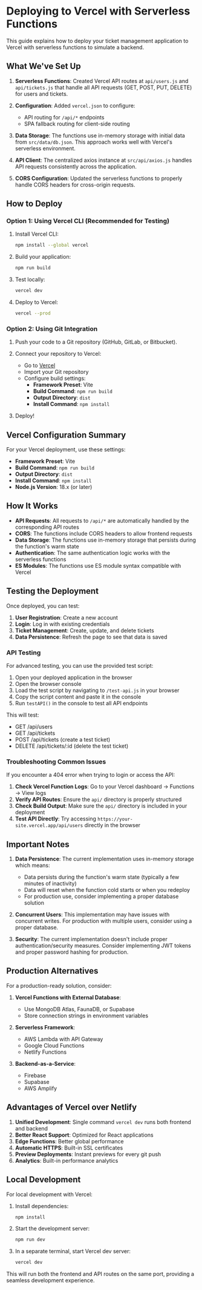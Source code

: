 # Deploying to Vercel with Serverless Functions

This guide explains how to deploy your ticket management application to Vercel with serverless functions to simulate a backend.

## What We've Set Up

1. **Serverless Functions**: Created Vercel API routes at `api/users.js` and `api/tickets.js` that handle all API requests (GET, POST, PUT, DELETE) for users and tickets.

2. **Configuration**: Added `vercel.json` to configure:
   - API routing for `/api/*` endpoints
   - SPA fallback routing for client-side routing

3. **Data Storage**: The functions use in-memory storage with initial data from `src/data/db.json`. This approach works well with Vercel's serverless environment.

4. **API Client**: The centralized axios instance at `src/api/axios.js` handles API requests consistently across the application.

5. **CORS Configuration**: Updated the serverless functions to properly handle CORS headers for cross-origin requests.

## How to Deploy

### Option 1: Using Vercel CLI (Recommended for Testing)

1. Install Vercel CLI:
   ```bash
   npm install --global vercel
   ```

2. Build your application:
   ```bash
   npm run build
   ```

3. Test locally:
   ```bash
   vercel dev
   ```

4. Deploy to Vercel:
   ```bash
   vercel --prod
   ```

### Option 2: Using Git Integration

1. Push your code to a Git repository (GitHub, GitLab, or Bitbucket).

2. Connect your repository to Vercel:
   - Go to [Vercel](https://vercel.com/new)
   - Import your Git repository
   - Configure build settings:
     - **Framework Preset**: Vite
     - **Build Command**: `npm run build`
     - **Output Directory**: `dist`
     - **Install Command**: `npm install`

3. Deploy!

## Vercel Configuration Summary

For your Vercel deployment, use these settings:

- **Framework Preset**: Vite
- **Build Command**: `npm run build`
- **Output Directory**: `dist`
- **Install Command**: `npm install`
- **Node.js Version**: 18.x (or later)

## How It Works

- **API Requests**: All requests to `/api/*` are automatically handled by the corresponding API routes
- **CORS**: The functions include CORS headers to allow frontend requests
- **Data Storage**: The functions use in-memory storage that persists during the function's warm state
- **Authentication**: The same authentication logic works with the serverless functions
- **ES Modules**: The functions use ES module syntax compatible with Vercel

## Testing the Deployment

Once deployed, you can test:

1. **User Registration**: Create a new account
2. **Login**: Log in with existing credentials
3. **Ticket Management**: Create, update, and delete tickets
4. **Data Persistence**: Refresh the page to see that data is saved

### API Testing

For advanced testing, you can use the provided test script:

1. Open your deployed application in the browser
2. Open the browser console
3. Load the test script by navigating to `/test-api.js` in your browser
4. Copy the script content and paste it in the console
5. Run `testAPI()` in the console to test all API endpoints

This will test:
- GET /api/users
- GET /api/tickets
- POST /api/tickets (create a test ticket)
- DELETE /api/tickets/:id (delete the test ticket)

### Troubleshooting Common Issues

If you encounter a 404 error when trying to login or access the API:

1. **Check Vercel Function Logs**: Go to your Vercel dashboard → Functions → View logs
2. **Verify API Routes**: Ensure the `api/` directory is properly structured
3. **Check Build Output**: Make sure the `api/` directory is included in your deployment
4. **Test API Directly**: Try accessing `https://your-site.vercel.app/api/users` directly in the browser

## Important Notes

1. **Data Persistence**: The current implementation uses in-memory storage which means:
   - Data persists during the function's warm state (typically a few minutes of inactivity)
   - Data will reset when the function cold starts or when you redeploy
   - For production use, consider implementing a proper database solution

2. **Concurrent Users**: This implementation may have issues with concurrent writes. For production with multiple users, consider using a proper database.

3. **Security**: The current implementation doesn't include proper authentication/security measures. Consider implementing JWT tokens and proper password hashing for production.

## Production Alternatives

For a production-ready solution, consider:

1. **Vercel Functions with External Database**:
   - Use MongoDB Atlas, FaunaDB, or Supabase
   - Store connection strings in environment variables

2. **Serverless Framework**:
   - AWS Lambda with API Gateway
   - Google Cloud Functions
   - Netlify Functions

3. **Backend-as-a-Service**:
   - Firebase
   - Supabase
   - AWS Amplify

## Advantages of Vercel over Netlify

1. **Unified Development**: Single command `vercel dev` runs both frontend and backend
2. **Better React Support**: Optimized for React applications
3. **Edge Functions**: Better global performance
4. **Automatic HTTPS**: Built-in SSL certificates
5. **Preview Deployments**: Instant previews for every git push
6. **Analytics**: Built-in performance analytics

## Local Development

For local development with Vercel:

1. Install dependencies:
   ```bash
   npm install
   ```

2. Start the development server:
   ```bash
   npm run dev
   ```

3. In a separate terminal, start Vercel dev server:
   ```bash
   vercel dev
   ```

This will run both the frontend and API routes on the same port, providing a seamless development experience.